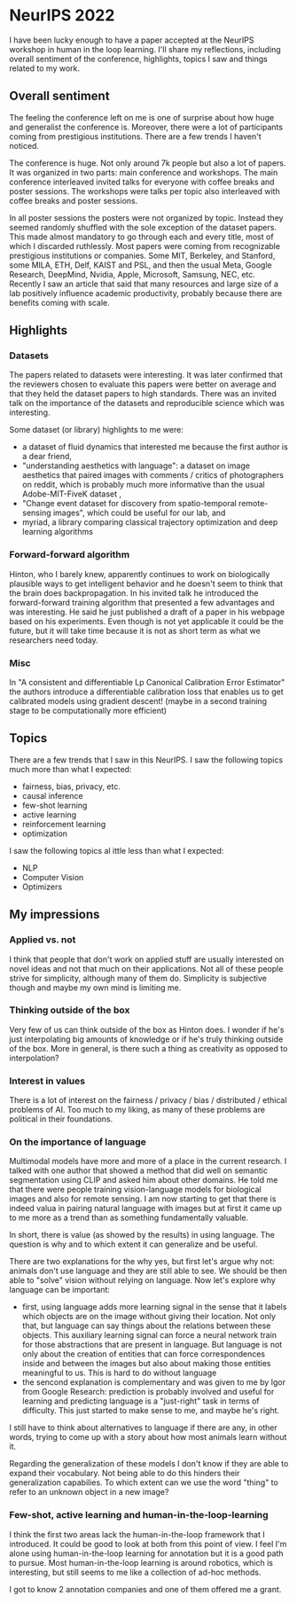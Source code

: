 
# NeurIPS 2022

I have been lucky enough to have a paper accepted at the NeurIPS workshop in human in the loop learning. I'll share my reflections, including overall sentiment of the conference, highlights, topics I saw and things related to my work.

## Overall sentiment

The feeling the conference left on me is one of surprise about how huge and generalist the conference is. Moreover, there were a lot of participants coming from prestigious institutions. There are a few trends I haven't noticed. 

The conference is huge. Not only around 7k people but also a lot of papers. It was organized in two parts: main conference and workshops. The main conference interleaved invited talks for everyone with coffee breaks and poster sessions. The workshops were talks per topic also interleaved with coffee breaks and poster sessions. 

In all poster sessions the posters were not organized by topic. Instead they seemed randomly shuffled with the sole exception of the dataset papers. This made almost mandatory to go through each and every title, most of which I discarded ruthlessly. Most papers were coming from recognizable prestigious institutions or companies. Some MIT, Berkeley, and Stanford, some MILA, ETH, Delf, KAIST and PSL, and then the usual Meta, Google Research, DeepMind, Nvidia, Apple, Microsoft, Samsung, NEC, etc. Recently I saw an article that said that many resources and large size of a lab positively influence academic productivity, probably because there are benefits coming with scale.

## Highlights

### Datasets
The papers related to datasets were interesting. It was later confirmed that the reviewers chosen to evaluate this papers were better on average and that they held the dataset papers to high standards. There was an invited talk on the importance of the datasets and reproducible science which was interesting.

Some dataset (or library) highlights to me were:
- a dataset of fluid dynamics that interested me because the first author is a dear friend,
- "understanding aesthetics with language": a dataset on image aesthetics that paired images with comments / critics of photographers on reddit, which is probably much more informative than the usual Adobe-MIT-FiveK dataset ,
- "Change event dataset for discovery from spatio-temporal remote-sensing images", which could be useful for our lab, and
- myriad, a library comparing classical trajectory optimization and deep learning algorithms




### Forward-forward algorithm

Hinton, who I barely knew, apparently continues to work on biologically plausible ways to get intelligent behavior and he doesn't seem to think that the brain does backpropagation. In his invited talk he introduced the forward-forward training algorithm that presented a few advantages and was interesting. He said he just published a draft of a paper in his webpage based on his experiments. Even though is not yet applicable it could be the future, but it will take time because it is not as short term as what we researchers need today.

### Misc
In "A consistent and differentiable Lp Canonical Calibration Error Estimator" the authors introduce a differentiable calibration loss that enables us to get calibrated models using gradient descent! (maybe in a second training stage to be computationally more efficient)

## Topics

There are a few trends that I saw in this NeurIPS. I saw the following topics much more than what I expected:

- fairness, bias, privacy, etc.
- causal inference
- few-shot learning
- active learning
- reinforcement learning
- optimization

I saw the following topics al ittle less than what I expected:

- NLP 
- Computer Vision
- Optimizers

## My impressions

### Applied vs. not
I think that people that don't work on applied stuff are usually interested on novel ideas and not that much on their applications. Not all of these people strive for simplicity, although many of them do. Simplicity is subjective though and maybe my own mind is limiting me.

### Thinking outside of the box
Very few of us can think outside of the box as Hinton does. I wonder if he's just interpolating big amounts of knowledge or if he's truly thinking outside of the box. More in general, is there such a thing as creativity as opposed to interpolation?

### Interest in values
There is a lot of interest on the fairness / privacy / bias / distributed / ethical problems of AI. Too much to my liking, as many of these problems are political in their foundations.

### On the importance of language
Multimodal models have more and more of a place in the current research. I talked with one author that showed a method that did well on semantic segmentation using CLIP and asked him about other domains. He told me that there were people training vision-language models for biological images and also for remote sensing. I am now starting to get that there is indeed valua in pairing natural language with images but at first it came up to me more as a trend than as something fundamentally valuable. 

In short, there is value (as showed by the results) in using language. The question is why and to which extent it can generalize and be useful.

There are two explanations for the why yes, but first let's argue why not: animals don't use language and they are still able to see. We should be then able to "solve" vision without relying on language. Now let's explore why language can be important:
- first, using language adds more learning signal in the sense that it labels which objects are on the image without giving their location. Not only that, but language can say things about the relations between these objects. This auxiliary learning signal can force a neural network train for those abstractions that are present in language. But language is not only about the creation of entities that can force correspondences inside and between the images but also about making those entities meaningful to us. This is hard to do without language
- the sencond explanation is complementary and was given to me by Igor from Google Research: prediction is probably involved and useful for learning and predicting language is a "just-right" task in terms of difficulty. This just started to make sense to me, and maybe he's right. 

I still have to think about alternatives to language if there are any, in other words, trying to come up with a story about how most animals learn without it.

Regarding the generalization of these models I don't know if they are able to expand their vocabulary. Not being able to do this hinders their generalization capabilies. To which extent can we use the word "thing" to refer to an unknown object in a new image?

### Few-shot, active learning and human-in-the-loop-learning
I think the first two areas lack the human-in-the-loop framework that I introduced. It could be good to look at both from this point of view. I feel I'm alone using human-in-the-loop learning for annotation but it is a good path to pursue. Most human-in-the-loop learning is around robotics, which is interesting, but still seems to me like a collection of ad-hoc methods. 

I got to know 2 annotation companies and one of them offered me a grant.






